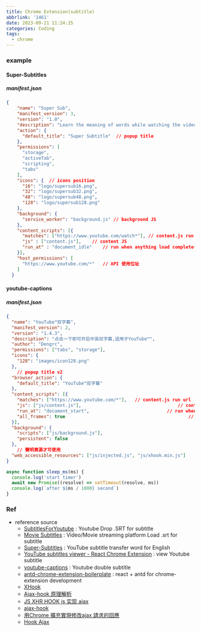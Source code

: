 ```yaml
---
title: Chrome Extension(subtitle)
abbrlink: '1461'
date: 2023-09-21 11:24:15
categories: Coding
tags:
  - chrome
---
```


### example

#### Super-Subtitles
##### manifest.json
``` json
{
    "name": "Super Sub",
    "manifest_version": 3,
    "version": "1.0",
    "description": "Learn the meaning of words while watching the videos on YouTube and Netflix",
    "action": {
      "default_title": "Super Subtitle"  // popup title
    },
    "permissions": [
      "storage",
      "activeTab",
      "scripting",
      "tabs"
    ],
    "icons": {	// icons position
      "16": "logo/supersub16.png",
      "32": "logo/supersub32.png",
      "48": "logo/supersub48.png",
      "128": "logo/supersub128.png"
    },
    "background": {
      "service_worker": "background.js"	// background JS
    },
    "content_scripts": [{
      "matches": ["https://www.youtube.com/watch*"], // content.js run url
      "js" : ["content.js"],	// content JS
      "run_at" : "document_idle"	// run when anything load complete(default) 
    }],
    "host_permissions": [
      "https://www.youtube.com/*"	// API 使用位址
    ]
  }
```

<!--more-->
#### youtube-captions
#####  manifest.json
``` json
{
  "name": "YouTube™双字幕",
  "manifest_version": 2,
  "version": "1.4.3",
  "description": "点击一下即可开启中英双字幕,适用于YouTube™",
  "author": "Dengrc",
  "permissions": ["tabs", "storage"],
  "icons": {
    "128": "images/icon128.png"
  },
	// popup title v2
  "browser_action": {
    "default_title": "YouTube™双字幕"
  },
  "content_scripts": [{
    "matches": ["https://www.youtube.com/*"],	// content.js run url
    "js": ["js/content.js"],									// content JS
    "run_at": "document_start",								// run when start
    "all_frames": true												// script 可注入所有frame, false: 只能注入最上層 frame
  }],
  "background": {
    "scripts": ["js/background.js"],
    "persistent": false
  },
	// 聲明資源才可使用
  "web_accessible_resources": ["js/injected.js", "js/xhook.min.js"]
}
```

``` js
async function sleep_ms(ms) {
  console.log('start timer')
  await new Promise((resolve) => setTimeout(resolve, ms))
  console.log(`after ${ms / 1000} second`)
}
```

### Ref
+ reference source 
	+ [SubtitlesForYoutube](https://github.com/yashagarwal1411/SubtitlesForYoutube) : Youtube Drop .SRT for subtitle
	+ [Movie Subtitles](https://github.com/gignupg/Movie-Subtitles/tree/master) : Video/Movie streaming platform Load .srt for subtitle
	+ [Super-Subtitles](https://github.com/noblenihal/Super-Subtitles) : YouTube subtitle transfer word for English
	+ [YouTube subtitles viewer - React Chrome Extension](https://github.com/eliascotto/youtube-subtitles-viewer) : view Youtube subtitle
	+ [youtube-captions](https://github.com/ADengrc/youtube-captions) : Youtube double subtitle　
	+ [antd-chrome-extension-boilerplate](https://github.com/shenmaxg/antd-chrome-extension-boilerplate) : react + antd for chrome-extension development
	+ [XHook](https://github.com/jpillora/xhook)
	+ [Ajax-hook 原理解析](https://www.jianshu.com/p/7337ac624b8e)
	+ [JS XHR HOOK js 实现 ajax](https://houbb.github.io/2022/07/09/js-xhr-hook)
	+ [ajax-hook](https://github.com/wendux/ajax-hook)
	+ [用Chrome 擴充實現修改ajax 請求的回應](https://www.zhihu.com/column/p/24189002)
	+ [Hook Ajax](https://greasyfork.org/en/scripts/426753-hook-ajax)

